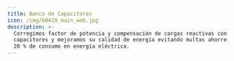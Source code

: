 ```yaml
---
title: Banco de Capacitores
icon: /img/60419_main_web.jpg
description: >-
  Corregimos factor de potencia y compensación de cargas reactivas con bancos de
  capacitores y mejoramos su calidad de energía evitando multas ahorre hasta un
  20 % de consumo en energía eléctrica.
---
```


